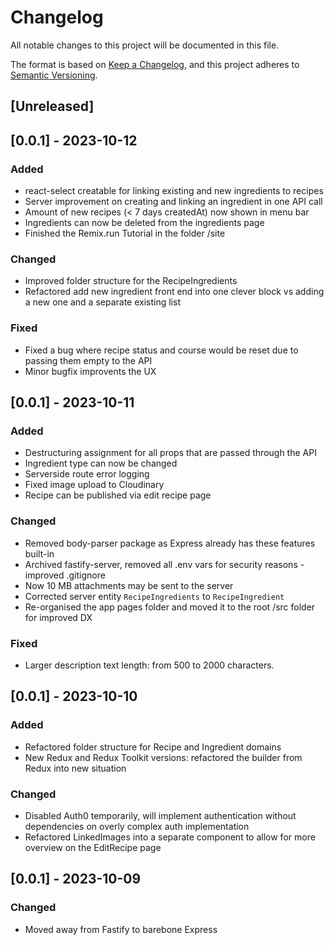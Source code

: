 # Changelog

All notable changes to this project will be documented in this file.

The format is based on [Keep a Changelog](https://keepachangelog.com/en/1.0.0/),
and this project adheres to [Semantic Versioning](https://semver.org/spec/v2.0.0.html).

## [Unreleased]

## [0.0.1] - 2023-10-12

### Added

- react-select creatable for linking existing and new ingredients to recipes
- Server improvement on creating and linking an ingredient in one API call
- Amount of new recipes (< 7 days createdAt) now shown in menu bar
- Ingredients can now be deleted from the ingredients page
- Finished the Remix.run Tutorial in the folder /site

### Changed

- Improved folder structure for the RecipeIngredients
- Refactored add new ingredient front end into one clever block vs adding a new one and a separate existing list

### Fixed

- Fixed a bug where recipe status and course would be reset due to passing them empty to the API
- Minor bugfix improvents the UX

## [0.0.1] - 2023-10-11

### Added

- Destructuring assignment for all props that are passed through the API
- Ingredient type can now be changed
- Serverside route error logging
- Fixed image upload to Cloudinary
- Recipe can be published via edit recipe page

### Changed

- Removed body-parser package as Express already has these features built-in
- Archived fastify-server, removed all .env vars for security reasons - improved .gitignore
- Now 10 MB attachments may be sent to the server
- Corrected server entity `RecipeIngredients` to `RecipeIngredient`
- Re-organised the app pages folder and moved it to the root /src folder for improved DX

### Fixed

- Larger description text length: from 500 to 2000 characters.

## [0.0.1] - 2023-10-10

### Added

- Refactored folder structure for Recipe and Ingredient domains
- New Redux and Redux Toolkit versions: refactored the builder from Redux into new situation

### Changed

- Disabled Auth0 temporarily, will implement authentication without dependencies on overly complex auth implementation
- Refactored LinkedImages into a separate component to allow for more overview on the EditRecipe page

## [0.0.1] - 2023-10-09

### Changed

- Moved away from Fastify to barebone Express
